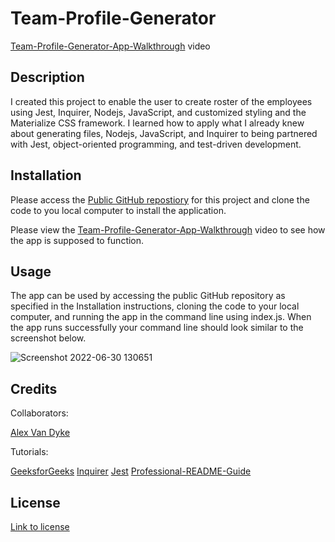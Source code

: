 # Team-Profile-Generator
[Team-Profile-Generator-App-Walkthrough](https://vimeo.com/725794910) video
## Description

I created this project to enable the user to create roster of the employees using Jest, Inquirer, Nodejs, JavaScript, and customized styling and the Materialize CSS framework. I learned how to apply what I already knew about generating files, Nodejs, JavaScript, and Inquirer to being partnered with Jest, object-oriented programming, and test-driven development.

## Installation

Please access the [Public GitHub repostiory](https://github.com/AlexandertheGreat491/Team-Profile-Generator) for this project and clone the code to you local computer to install the application.

Please view the [Team-Profile-Generator-App-Walkthrough](https://vimeo.com/725794910) video to see how the app is supposed to function.

## Usage

The app can be used by accessing the public GitHub repository as specified in the Installation instructions, cloning the code to your local computer, and running the app in the command line using index.js. When the app runs successfully your command line should look similar to the screenshot below.


![Screenshot 2022-06-30 130651](https://user-images.githubusercontent.com/64184203/176758943-8c753605-ab42-4af4-91f8-14d2435a00de.jpg)

## Credits

Collaborators:

[Alex Van Dyke](https://github.com/AlexandertheGreat491/Team-Profile-Generator)

Tutorials:

[GeeksforGeeks](https://www.geeksforgeeks.org/node-js-fs-writefile-method/)
[Inquirer](https://www.npmjs.com/package/inquirer#installation)
[Jest](https://jestjs.io/)
[Professional-README-Guide](https://coding-boot-camp.github.io/full-stack/github/professional-readme-guide)


## License

[Link to license](./LICENSE)

